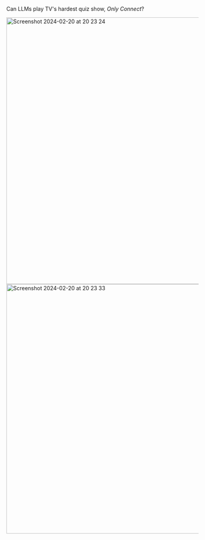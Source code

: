 Can LLMs play TV's hardest quiz show, *Only Connect*?

<img width="697" alt="Screenshot 2024-02-20 at 20 23 24" src="https://github.com/penelopeysm/what-comes-fourth/assets/122629585/e9912290-fc30-48c4-b3ac-5954534c2d31">

<img width="652" alt="Screenshot 2024-02-20 at 20 23 33" src="https://github.com/penelopeysm/what-comes-fourth/assets/122629585/9b568243-7d47-4bbc-bfcb-117b227993f1">
